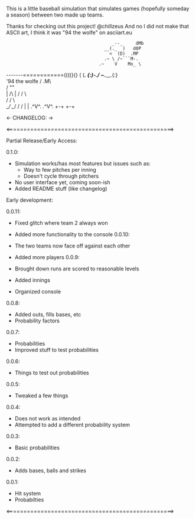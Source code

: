 This is a little baseball simulation that simulates games (hopefully someday a season) between two made up teams.

Thanks for checking out this project! @chillzeus
And no I did not make that ASCII art, I think it was "94 the wolfe" on asciiart.eu

                                            _--_     dMb
                                         __(._  )   d0P
                                           <  (D)  .MP
                                         .~ \ /~```M-. 
                                       .~    V    Mo_ \             
-------============((((}{)             (   (___. {:)-./ 
                                        ~._____.(:}       
                        '94 the wolfe    /     .M\   
                                        /      "" \
                                        |    /\   |
                                        /   /  \   \
                                       /   /    \   \
                                       \__/      \__/
                                       / /        | |
                                      .^V^.      .^V^.
                                       +-+        +-+

<- CHANGELOG: ->

<=================================================>

Partial Release/Early Access: 

0.1.0:
- Simulation works/has most features but issues such as:
    - Way to few pitches per inning
    - Doesn't cycle through pitchers
- No user interface yet, coming soon-ish
- Added README stuff (like changelog)


Early development:

0.0.11:
- Fixed glitch where team 2 always won
- Added more functionality to the console
0.0.10:
- The two teams now face off against each other
- Added more players
0.0.9:

- Brought down runs are scored to reasonable levels
- Added innings
- Organized console

0.0.8:
- Added outs, fills bases, etc
- Probability factors

0.0.7:
- Probabilities
- Improved stuff to test probabilities

0.0.6:
- Things to test out probabilities

0.0.5:
- Tweaked a few things

0.0.4:
- Does not work as intended
- Attempted to add a different probability system

0.0.3:
- Basic probabilities

0.0.2:
- Adds bases, balls and strikes

0.0.1:
- Hit system
- Probabilties

<=================================================>